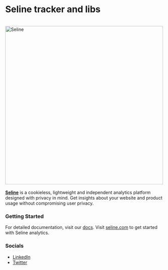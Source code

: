 <h1>Seline tracker and libs</h1>
&nbsp;
<div>
  <a href="https://seline.com">
    <img width="500" src="https://images.seline.com/seline-boxes.png" alt="Seline" />
  </a>
</div>
&nbsp;
<div>
  <a href="https://seline.com"><strong>Seline</strong></a> is a cookieless, lightweight and independent analytics platform designed with privacy in mind. Get insights about your website and product usage without compromising user privacy.
</div>

### Getting Started

For detailed documentation, visit our [docs](https://seline.com/docs). Visit [seline.com](https://seline.com) to get started with Seline analytics.

### Socials

- [LinkedIn](https://www.linkedin.com/company/getseline)
- [Twitter](https://twitter.com/getseline)
